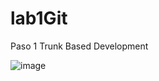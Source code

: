 # lab1Git
Paso 1
Trunk Based Development 

![image](https://github.com/user-attachments/assets/1d406186-1352-468d-874a-3bb30de7ec24)

